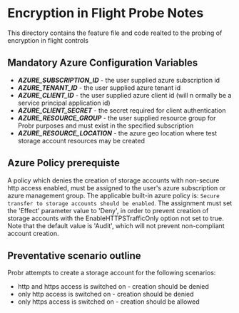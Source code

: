 # Encryption in Flight Probe Notes

This directory contains the feature file and code realted to the probing of encryption in flight controls

## Mandatory Azure Configuration Variables

- ***AZURE_SUBSCRIPTION_ID*** - the user supplied azure subscription id
- ***AZURE_TENANT_ID*** - the user supplied azure tenant id
- ***AZURE_CLIENT_ID*** - the user supplied azure client id (will n ormally be a service principal application id)
- ***AZURE_CLIENT_SECRET*** - the secret required for client authentication
- ***AZURE_RESOURCE_GROUP*** - the user supplied resource group for Probr purposes and must exist in the specified subscription
- ***AZURE_RESOURCE_LOCATION*** - the azure geo location where test storage account resources may be created

## Azure Policy prerequiste

A policy which denies the creation of storage accounts with non-secure http access enabled, must be assigned to the user's azure subscription or azure management group. The applicable built-in azure policy is:
`Secure transfer to storage accounts should be enabled`. The assignment must set the 'Effect' parameter value to 'Deny', in order to prevent creation of storage accounts with the EnableHTTPSTrafficOnly option not set to true. Note that the default value is 'Audit', which will not prevent non-compliant account creation.

## Preventative scenario outline

Probr attempts to create a storage account for the following scenarios:

- http and https access is switched on - creation should be denied
- only http access is switched on - creation should be denied
- only https access is switched on - creation should be allowed